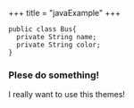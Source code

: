 +++
title = "javaExample"
+++

```
public class Bus{
  private String name;
  private String color;
}
```

### Plese do something!

I really want to use this themes!
